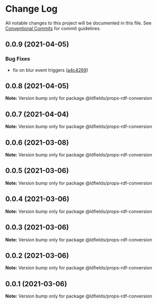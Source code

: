 # Change Log

All notable changes to this project will be documented in this file.
See [Conventional Commits](https://conventionalcommits.org) for commit guidelines.

## 0.0.9 (2021-04-05)


### Bug Fixes

* fix on blur event triggers ([a4c4269](https://github.com/schimatos/LDfields/commit/a4c42696fcfaec2c0fe1dfa180a9b059cddbe27c))





## 0.0.8 (2021-04-05)

**Note:** Version bump only for package @ldfields/props-rdf-conversion





## 0.0.7 (2021-04-04)

**Note:** Version bump only for package @ldfields/props-rdf-conversion





## 0.0.6 (2021-03-08)

**Note:** Version bump only for package @ldfields/props-rdf-conversion





## 0.0.5 (2021-03-06)

**Note:** Version bump only for package @ldfields/props-rdf-conversion





## 0.0.4 (2021-03-06)

**Note:** Version bump only for package @ldfields/props-rdf-conversion





## 0.0.3 (2021-03-06)

**Note:** Version bump only for package @ldfields/props-rdf-conversion





## 0.0.2 (2021-03-06)

**Note:** Version bump only for package @ldfields/props-rdf-conversion





## 0.0.1 (2021-03-06)

**Note:** Version bump only for package @ldfields/props-rdf-conversion
